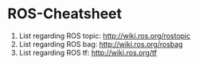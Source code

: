 # ROS-Cheatsheet

1. List regarding ROS topic:  http://wiki.ros.org/rostopic
2. List regarding ROS bag: http://wiki.ros.org/rosbag
3. List regarding ROS tf: http://wiki.ros.org/tf
